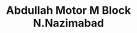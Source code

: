 ---
title: "Abdullah Motor M Block N.Nazimabad"
url: /karachi/abdullah-motor-m-block-n-nazimabad/
shop: Autowerkstatt
---
